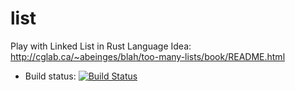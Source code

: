 # list

Play with Linked List in Rust Language
Idea: http://cglab.ca/~abeinges/blah/too-many-lists/book/README.html

- Build status: [![Build Status](https://travis-ci.org/seb-odessa/cargo-bot.svg?branch=master)](https://travis-ci.org/seb-odessa/cargo-bot)







